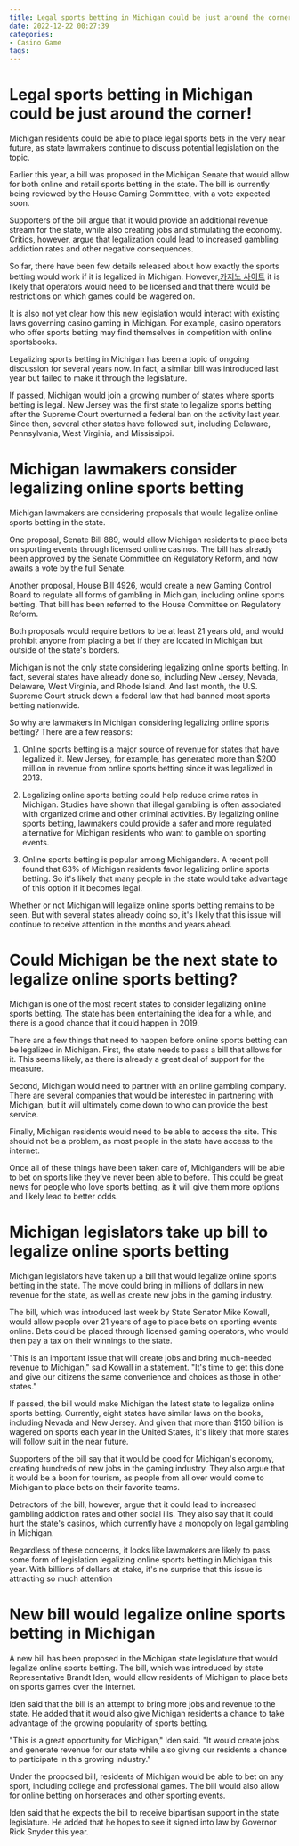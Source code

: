 ```yaml
---
title: Legal sports betting in Michigan could be just around the corner!
date: 2022-12-22 00:27:39
categories:
- Casino Game
tags:
---
```



#  Legal sports betting in Michigan could be just around the corner!

Michigan residents could be able to place legal sports bets in the very near future, as state lawmakers continue to discuss potential legislation on the topic.

Earlier this year, a bill was proposed in the Michigan Senate that would allow for both online and retail sports betting in the state. The bill is currently being reviewed by the House Gaming Committee, with a vote expected soon.

Supporters of the bill argue that it would provide an additional revenue stream for the state, while also creating jobs and stimulating the economy. Critics, however, argue that legalization could lead to increased gambling addiction rates and other negative consequences.

So far, there have been few details released about how exactly the sports betting would work if it is legalized in Michigan. However,[카지노 사이트](https://choegocasino.com/) it is likely that operators would need to be licensed and that there would be restrictions on which games could be wagered on.

It is also not yet clear how this new legislation would interact with existing laws governing casino gaming in Michigan. For example, casino operators who offer sports betting may find themselves in competition with online sportsbooks.

Legalizing sports betting in Michigan has been a topic of ongoing discussion for several years now. In fact, a similar bill was introduced last year but failed to make it through the legislature.

If passed, Michigan would join a growing number of states where sports betting is legal. New Jersey was the first state to legalize sports betting after the Supreme Court overturned a federal ban on the activity last year. Since then, several other states have followed suit, including Delaware, Pennsylvania, West Virginia, and Mississippi.

#  Michigan lawmakers consider legalizing online sports betting

Michigan lawmakers are considering proposals that would legalize online sports betting in the state.

One proposal, Senate Bill 889, would allow Michigan residents to place bets on sporting events through licensed online casinos. The bill has already been approved by the Senate Committee on Regulatory Reform, and now awaits a vote by the full Senate.

Another proposal, House Bill 4926, would create a new Gaming Control Board to regulate all forms of gambling in Michigan, including online sports betting. That bill has been referred to the House Committee on Regulatory Reform.

Both proposals would require bettors to be at least 21 years old, and would prohibit anyone from placing a bet if they are located in Michigan but outside of the state's borders.

Michigan is not the only state considering legalizing online sports betting. In fact, several states have already done so, including New Jersey, Nevada, Delaware, West Virginia, and Rhode Island. And last month, the U.S. Supreme Court struck down a federal law that had banned most sports betting nationwide.

So why are lawmakers in Michigan considering legalizing online sports betting? There are a few reasons:

1) Online sports betting is a major source of revenue for states that have legalized it. New Jersey, for example, has generated more than $200 million in revenue from online sports betting since it was legalized in 2013.

2) Legalizing online sports betting could help reduce crime rates in Michigan. Studies have shown that illegal gambling is often associated with organized crime and other criminal activities. By legalizing online sports betting, lawmakers could provide a safer and more regulated alternative for Michigan residents who want to gamble on sporting events.

3) Online sports betting is popular among Michiganders. A recent poll found that 63% of Michigan residents favor legalizing online sports betting. So it's likely that many people in the state would take advantage of this option if it becomes legal.

Whether or not Michigan will legalize online sports betting remains to be seen. But with several states already doing so, it's likely that this issue will continue to receive attention in the months and years ahead.

#  Could Michigan be the next state to legalize online sports betting?

Michigan is one of the most recent states to consider legalizing online sports betting. The state has been entertaining the idea for a while, and there is a good chance that it could happen in 2019.

There are a few things that need to happen before online sports betting can be legalized in Michigan. First, the state needs to pass a bill that allows for it. This seems likely, as there is already a great deal of support for the measure.

Second, Michigan would need to partner with an online gambling company. There are several companies that would be interested in partnering with Michigan, but it will ultimately come down to who can provide the best service.

Finally, Michigan residents would need to be able to access the site. This should not be a problem, as most people in the state have access to the internet.

Once all of these things have been taken care of, Michiganders will be able to bet on sports like they’ve never been able to before. This could be great news for people who love sports betting, as it will give them more options and likely lead to better odds.

#  Michigan legislators take up bill to legalize online sports betting

Michigan legislators have taken up a bill that would legalize online sports betting in the state. The move could bring in millions of dollars in new revenue for the state, as well as create new jobs in the gaming industry.

The bill, which was introduced last week by State Senator Mike Kowall, would allow people over 21 years of age to place bets on sporting events online. Bets could be placed through licensed gaming operators, who would then pay a tax on their winnings to the state.

"This is an important issue that will create jobs and bring much-needed revenue to Michigan," said Kowall in a statement. "It's time to get this done and give our citizens the same convenience and choices as those in other states."

If passed, the bill would make Michigan the latest state to legalize online sports betting. Currently, eight states have similar laws on the books, including Nevada and New Jersey. And given that more than $150 billion is wagered on sports each year in the United States, it's likely that more states will follow suit in the near future.

Supporters of the bill say that it would be good for Michigan's economy, creating hundreds of new jobs in the gaming industry. They also argue that it would be a boon for tourism, as people from all over would come to Michigan to place bets on their favorite teams.

Detractors of the bill, however, argue that it could lead to increased gambling addiction rates and other social ills. They also say that it could hurt the state's casinos, which currently have a monopoly on legal gambling in Michigan.

Regardless of these concerns, it looks like lawmakers are likely to pass some form of legislation legalizing online sports betting in Michigan this year. With billions of dollars at stake, it's no surprise that this issue is attracting so much attention

#  New bill would legalize online sports betting in Michigan

A new bill has been proposed in the Michigan state legislature that would legalize online sports betting. The bill, which was introduced by state Representative Brandt Iden, would allow residents of Michigan to place bets on sports games over the internet.

Iden said that the bill is an attempt to bring more jobs and revenue to the state. He added that it would also give Michigan residents a chance to take advantage of the growing popularity of sports betting.

"This is a great opportunity for Michigan," Iden said. "It would create jobs and generate revenue for our state while also giving our residents a chance to participate in this growing industry."

Under the proposed bill, residents of Michigan would be able to bet on any sport, including college and professional games. The bill would also allow for online betting on horseraces and other sporting events.

Iden said that he expects the bill to receive bipartisan support in the state legislature. He added that he hopes to see it signed into law by Governor Rick Snyder this year.
